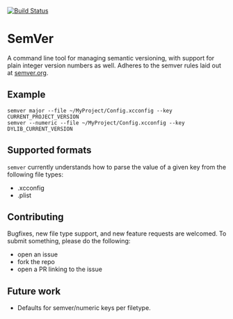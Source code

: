 [![Build Status](https://travis-ci.org/TwoRingSoft/semver.svg?branch=master)](https://travis-ci.org/TwoRingSoft/semver)

# SemVer

A command line tool for managing semantic versioning, with support for plain integer version numbers as well. Adheres to the semver rules laid out at [semver.org](http://semver.org).

## Example

```
semver major --file ~/MyProject/Config.xcconfig --key CURRENT_PROJECT_VERSION
semver --numeric --file ~/MyProject/Config.xcconfig --key DYLIB_CURRENT_VERSION
```

## Supported formats

`semver` currently understands how to parse the value of a given key from the following file types:

- .xcconfig
- .plist

## Contributing

Bugfixes, new file type support, and new feature requests are welcomed. To submit something, please do the following:

- open an issue
- fork the repo
- open a PR linking to the issue

## Future work

- Defaults for semver/numeric keys per filetype.
